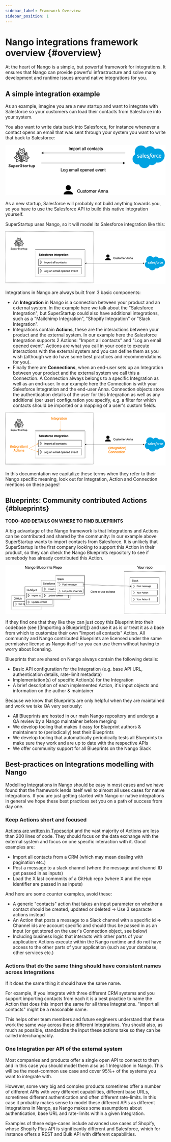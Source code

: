 ```yaml
---
sidebar_label: Framework Overview
sidebar_position: 1
---
```


# Nango integrations framework overview {#overview}

At the heart of Nango is a simple, but powerful framework for integrations. It ensures that Nango can provide powerful infrastructure and solve many development and runtime issues around native integrations for you.

## A simple integration example
As an example, imagine you are a new startup and want to integrate with Salesforce so your customers can load their contacts from Salesforce into your system.

You also want to write data back into Salesforce, for instance whenever a contact opens an email that was sent through your system you want to write that back to Salesforce:

![A startup integrates with Salesforce](/img/startup-salesforce-integration.png)

As a new startup, Salesforce will probably not build anything towards you, so you have to use the Salesforce API to build this native integration yourself.

SuperStartup uses Nango, so it will model its Salesforce integration like this:

![The Nango model of SuperStartup integration with Salesforce](/img/startup-salesforce-nango-model.png)

Integrations in Nango are always built from 3 basic components:

- An **Integration** in Nango is a connection between your product and an external system. In the example here we talk about the "Salesforce Integration", but SuperStartup could also have additional integrations, such as a "Mailchimp Integration", "Shopify Integration" or "Slack Integration".
- Integrations contain **Actions**, these are the interactions between your product and the external system. In our example here the Salesforce Integration supports 2 Actions: "Import all contacts" and "Log an email opened event". Actions are what you call in your code to execute interactions with the external system and you can define them as you wish (although we do have some best practices and recommendations for you).
- Finally there are **Connections**, when an end-user sets up an Integration between your product and the external system we call this a Connection. A Connection always belongs to a specific Integration as well as an end-user. In our example here the Connection is with your Salesforce Integration and the end-user Anna. Connection objects store the authentication details of the user for this Integration as well as any additional (per user) configuration you specify, e.g. a filter for which contacts should be imported or a mapping of a user's custom fields.

![The Nango model of SuperStartup integration with Salesforce - annotated](/img/startup-salesforce-nango-model-annotated.png)

In this documentation we capitalize these terms when they refer to their Nango specific meaning, look out for Integration, Action and Connection mentions on these pages!

## Blueprints: Community contributed Actions {#blueprints}
**TODO: ADD DETAILS ON WHERE TO FIND BLUEPRINTS**

A big advantage of the Nango framework is that Integrations and Actions can be contributed and shared by the community:
In our example above SuperStartup wants to import contacts from Salesforce. It is unlikely that SuperStartup is the first company looking to support this Action in their product, so they can check the Nango Blueprints repository to see if somebody has already contributed this Action.

![An illustration that shows how Blueprints work in Nango](/img/nango-blueprints-illustration.png)

If they find one that they like they can just copy this Blueprint into their codebase (see [[Importing a Blueprint]]) and use it as is or treat it as a base from which to customize their own "Import all contacts" Action.
All community and Nango contributed Blueprints are licensed under the same permissive license as Nango itself so you can use them without having to worry about licensing.

Blueprints that are shared on Nango always contain the following details:
- Basic API configuration for the Integration (e.g. base API URL, authentication details, rate-limit metadata)
- Implementation(s) of specific Action(s) for the Integration
- A brief description of each implemented Action, it's input objects and information on the author & maintainer

Because we know that Blueprints are only helpful when they are maintained and work we take QA very seriously:
- All Blueprints are hosted in our main Nango repository and undergo a QA review by a Nango maintainer before merging
- We develop tooling that makes it easy for Blueprint authors & maintainers to (periodically) test their Blueprints
- We develop tooling that automatically periodically tests all Blueprints to make sure they work and are up to date with the respective APIs
- We offer community support for all Blueprints on the Nango Slack

## Best-practices on Integrations modelling with Nango

Modelling Integrations in Nango should be easy in most cases and we have found that the framework lends itself well to almost all uses cases for native integrations. If you are just getting started with Nango or native integrations in general we hope these best practices set you on a path of success from day one.

### Keep Actions short and focused
[Actions are written in Typescript](nango-integrations-folder.md#actionFiles) and the vast majority of Actions are less than 200 lines of code. They should focus on the data exchange with the external system and focus on one specific interaction with it. Good examples are:
- Import all contacts from a CRM (which may mean dealing with pagination etc.)
- Post a message to a slack channel (where the message and channel ID get passed in as inputs)
- Load the X last commmits of a GitHub repo (where X and the repo identifier are passed in as inputs)

And here are some counter examples, avoid these:
- A generic "contacts" action that takes an input parameter on whether a contact should be created, updated or deleted => Use 3 separacte actions instead
- An Action that posts a message to a Slack channel with a specific id => Channel ids are account specific and should thus be passed in as an input (or get stored on the user's Connection object, see below)
- Including business logic that interacts with other parts of your application: Actions execute within the Nango runtime and do not have access to the other parts of your application (such as your database, other services etc.)

### Actions that do the same thing should have consistent names across Integrations
If it does the same thing it should have the same name.

For example, if you integrate with three different CRM systems and you support importing contacts from each it is a best practice to name the Action that does this import the same for all three Integrations. "Import all contacts" might be a reasonable name.

This helps other team members and future engineers understand that these work the same way across these different Integrations. You should also, as much as possible, standardize the input these actions take so they can be called interchangeably.

### One Integration per API of the external system
Most companies and products offer a single open API to connect to them and in this case you should model them also as 1 Integration in Nango. This will be the most-common use case and cover 95%+ of the systems you want to integrate with.

However, some very big and complex products sometimes offer a number of different APIs with very different capabilities, different base URLs, sometimes different authentication and often different rate-limits. In this case it probably makes sense to model these different APIs as different Integrations in Nango, as Nango makes some assumptions about authentication, base URL and rate-limits within a given Integration.

Examples of these edge-cases include advanced use cases of Shopify, whose Shopify Plus API is significantly different and Salesforce, which for instance offers a REST and Bulk API with different capabilities.

